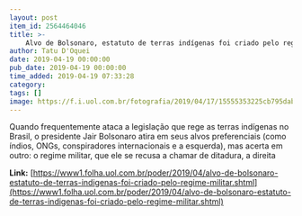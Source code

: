 ```yaml
---
layout: post
item_id: 2564464046
title: >-
    Alvo de Bolsonaro, estatuto de terras indígenas foi criado pelo regime militar
author: Tatu D'Oquei
date: 2019-04-19 00:00:00
pub_date: 2019-04-19 00:00:00
time_added: 2019-04-19 07:33:28
category: 
tags: []
image: https://f.i.uol.com.br/fotografia/2019/04/17/15555353225cb795dab79a8_1555535322_3x2_xl.jpg
---
```


Quando frequentemente ataca a legislação que rege as terras indígenas no Brasil, o presidente Jair Bolsonaro atira em seus alvos preferenciais (como índios, ONGs, conspiradores internacionais e a esquerda), mas acerta em outro: o regime militar, que ele se recusa a chamar de ditadura, a direita

**Link:** [https://www1.folha.uol.com.br/poder/2019/04/alvo-de-bolsonaro-estatuto-de-terras-indigenas-foi-criado-pelo-regime-militar.shtml](https://www1.folha.uol.com.br/poder/2019/04/alvo-de-bolsonaro-estatuto-de-terras-indigenas-foi-criado-pelo-regime-militar.shtml)

